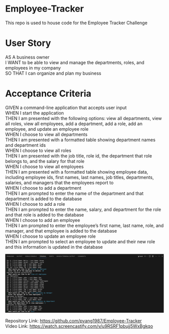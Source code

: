 # Employee-Tracker
This repo is used to house code for the Employee Tracker Challenge  

# User Story
AS A business owner  
I WANT to be able to view and manage the departments, roles, and employees in my company  
SO THAT I can organize and plan my business  

# Acceptance Criteria
GIVEN a command-line application that accepts user input  
WHEN I start the application  
THEN I am presented with the following options: view all departments, view all roles, view all employees, add a department, add a role, add an employee, and update an employee role  
WHEN I choose to view all departments  
THEN I am presented with a formatted table showing department names and department ids  
WHEN I choose to view all roles  
THEN I am presented with the job title, role id, the department that role belongs to, and the salary for that role  
WHEN I choose to view all employees  
THEN I am presented with a formatted table showing employee data, including employee ids, first names, last names, job titles, departments, salaries, and managers that the employees report to  
WHEN I choose to add a department  
THEN I am prompted to enter the name of the department and that department is added to the database  
WHEN I choose to add a role  
THEN I am prompted to enter the name, salary, and department for the role and that role is added to the database  
WHEN I choose to add an employee  
THEN I am prompted to enter the employee’s first name, last name, role, and manager, and that employee is added to the database  
WHEN I choose to update an employee role  
THEN I am prompted to select an employee to update and their new role and this information is updated in the database  

![Employee Tracker](./assets/Employee-Tracker.png) 

Repository Link: https://github.com/pvang1987/Employee-Tracker  
Video Link: https://watch.screencastify.com/v/u9RSRF1pbujj5WxBgkqo  
